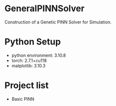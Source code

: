 # GeneralPINNSolver
Construction of a Genetic PINN Solver for Simulation.

# Python Setup
 - python environment: 3.10.8
 - torch: 2.7.1+cu118
 - matplotlib: 3.10.3

# Project list
 - Basic PINN